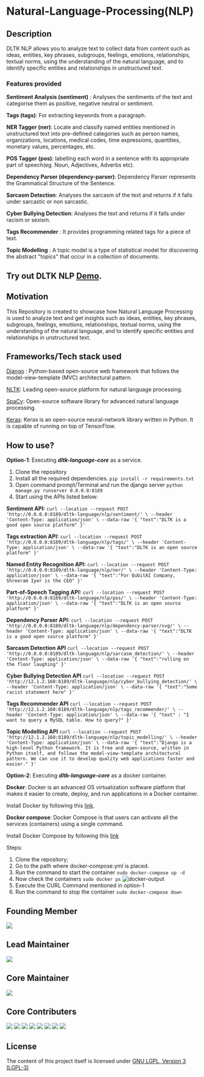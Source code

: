 # Natural-Language-Processing(NLP)
## Description
DLTK NLP allows you to analyze text to collect data from content such as ideas, entities, key phrases, subgroups, feelings, emotions, relationships, textual norms, using the understanding of the natural language, and to identify specific entities and relationships in unstructured text.

### Features provided

**Sentiment Analysis (sentiment)** : Analyses the sentiments of the text and categorise them as  positive, negative neutral or sentiment.

**Tags (tags)**: For extracting keywords from a paragraph.

**NER Tagger (ner)**: Locate and classify named entities mentioned in unstructured text into pre-defined categories such as person names, organizations, locations, medical codes, time expressions, quantities, monetary values, percentages, etc.

**POS Tagger (pos)**: labelling each word in a sentence with its appropriate part of speech(eg. Noun, Adjectives, Adverbs etc).

**Dependency Parser (dependency-parser)**: Dependency Parser represents the Grammatical Structure of the Sentence.

**Sarcasm Detection**: Analyses the sarcasm of the text and returns if it falls under sarcastic or non sarcastic.

**Cyber Bullying Detection**: Analyses the text and returns if it falls under racism or sexism.

**Tags Recommender** : It provides programming related tags for a piece of text.

**Topic Modelling** : A topic model is a type of statistical model for discovering the abstract "topics" that occur in a collection of documents.

## Try out DLTK NLP [Demo](https://dltk.ai/nlp/).

## Motivation
This Repository is created to showcase how Natural Language Processing is used to analyze text and get insights such as ideas, entities, key phrases, subgroups, feelings, emotions, relationships, textual norms, using the understanding of the natural language, and to identify specific entities and relationships in unstructured text.

## Frameworks/Tech stack used
[Django](https://www.djangoproject.com/) : Python-based open-source web framework that follows the model-view-template (MVC) architectural pattern.

[NLTK](https://www.nltk.org/): Leading open-source platform for natural language processing.

[SpaCy](https://spacy.io/): Open-source software library for advanced natural language processing.

[Keras](https://keras.io/): Keras is an open-source neural-network library written in Python. It is capable of running on top of TensorFlow.

## How to use?
**Option-1**: Executing ***dltk-language-core*** as a service. 

1. Clone the repository
2. Install all the required dependencies.
`pip install -r requirements.txt` 
3. Open command prompt/Terminal and run the django server 
`python manage.py runserver 0.0.0.0:8189`
4. Start using the APIs listed below:

**Sentiment API:**
`curl --location --request POST 'http://0.0.0.0:8189/dltk-language/nlp/sentiment/' \
--header 'Content-Type: application/json' \
--data-raw '{
    "text":"DLTK is a good open source platform"
}'`

**Tags extraction API:**
`curl --location --request POST 'http://0.0.0.0:8189/dltk-language/nlp/tags/' \
--header 'Content-Type: application/json' \
--data-raw '{
    "text":"DLTK is an open source platform"
}'`

**Named Entity Recognition API:**
`curl --location --request POST 'http://0.0.0.0:8189/dltk-language/nlp/ner/' \
--header 'Content-Type: application/json' \
--data-raw '{
    "text":"For QubitAI Company, Shreeram Iyer is the CEO"
}'`

**Part-of-Speech Tagging API:**
`curl --location --request POST 'http://0.0.0.0:8189/dltk-language/nlp/pos/' \
--header 'Content-Type: application/json' \
--data-raw '{
    "text":"DLTK is an open source platform"
}'`

**Dependency Parser API:**
`curl --location --request POST 'http://0.0.0.0:8189/dltk-language/nlp/dependency-parser/svg/' \
--header 'Content-Type: application/json' \
--data-raw '{
    "text":"DLTK is a good open source platform"
}'`

**Sarcasm Detection API**
`curl --location --request POST 'http://0.0.0.0:8189/dltk-language/nlp/sarcasm_detection/' \
--header 'Content-Type: application/json' \
--data-raw '{
    "text":"rolling on the floor laughing"
}'`

**Cyber Bullying Detection API**
`curl --location --request POST 'http://12.1.2.160:8189/dltk-language/nlp/cyber_bullying_detection/' \
--header 'Content-Type: application/json' \
--data-raw '{
    "text":"Some racist statement here"
}'`

**Tags Recommender API**
`curl --location --request POST 'http://12.1.2.160:8189/dltk-language/nlp/tags_recommender/' \
--header 'Content-Type: application/json' \
--data-raw '{
    "text" : "I want to query a MySQL table. How to query?"
}'`

**Topic Modelling API**
`curl --location --request POST 'http://12.1.2.160:8189/dltk-language/nlp/topic_modelling/' \
--header 'Content-Type: application/json' \
--data-raw '{
    "text":"Django is a high-level Python framework. It is free and open-source, written in Python itself, and follows the model-view-template architectural pattern. We can use it to develop quality web applications faster and easier."
}'`

**Option-2**: Executing ***dltk-language-core*** as a docker container.

**Docker**: Docker is an advanced OS virtualization software platform that makes it easier to create, deploy, and run applications in a Docker container.

Install Docker by following this [link](https://docs.docker.com/get-docker/).

**Docker compose**: Docker Compose is that users can activate all the services (containers) using a single command.

Install Docker Compose by following this [link](https://docs.docker.com/compose/install/)

Steps:

1. Clone the repository;
2. Go to the path where docker-compose.yml is placed.
3. Run the command to start the container `sudo docker-compose up -d`
4. Now check the containers `sudo docker ps`
![docker-output](https://github.com/dltk-ai/Natural-Language-Processing/blob/master/docker.png)
5. Execute the CURL Command mentioned in option-1
6. Run the command to stop the container `sudo docker-compose down`



## Founding Member
[![](https://github.com/shreeramiyer.png?size=50)](https://github.com/shreeramiyer)
## Lead Maintainer
[![](https://github.com/GHub4Naveen.png?size=50)](https://github.com/GHub4Naveen)
## Core Maintainer
[![](https://github.com/dltk-ai.png?size=50)](https://github.com/dltk-ai)
## Core Contributers 
[![](https://github.com/SivaramVeluri15.png?size=50)](https://github.com/SivaramVeluri15)
[![](https://github.com/vishnupeesapati.png?size=50)](https://github.com/vishnupeesapati)
[![](https://github.com/EpuriHarika.png?size=50)](https://github.com/EpuriHarika/)
[![](https://github.com/nageshsinghc4.png?size=50)](https://github.com/nageshsinghc4)
[![](https://github.com/appareddyraja.png?size=50)](https://github.com/appareddyraja)
[![](https://github.com/shakeeldhada.png?size=50)](https://github.com/shakeeldhada)
[![](https://github.com/thomasbinish.png?size=50)](https://github.com/thomasbinish)
[![](https://github.com/kavyavelagapudi252.png?size=50)](https://github.com/kavyavelagapudi252)

## License
The content of this project itself is licensed under [GNU LGPL, Version 3 (LGPL-3)](https://github.com/dltk-ai/Natural-Language-Processing/blob/master/LICENSE)

